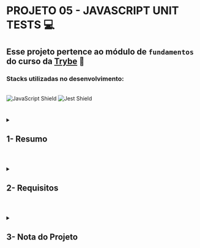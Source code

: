 # PROJETO 05 - JAVASCRIPT UNIT TESTS :computer:

## Esse projeto pertence ao módulo de `fundamentos` do curso da [Trybe](https://www.betrybe.com/) :green_heart:
 
### Stacks utilizadas no desenvolvimento:
<div style="display: inline_block"><br>
<img src="https://img.shields.io/badge/JavaScript-323330?style=for-the-badge&logo=javascript&logoColor=F7DF1E" alt="JavaScript Shield" />
<img src="https://img.shields.io/badge/Jest-C21325?style=for-the-badge&logo=jest&logoColor=white" alt="Jest Shield" />
</div>

#
 
<details>
 
<summary>
  
## 1- Resumo
  
</summary>

Testar nosso aplicativo é extremamente importante para garantir o melhor funcionamento e experiência do usuário. Neste projeto realizei testes unitários utilizando o módulo Jest do NodeJS para verificar o correto funcionamento das funções existentes e das novas funções implementadas. Veja mais abaixo!

  
</details>

#

<details>
 
<summary>
 
## 2- Requisitos

</summary>

### I. Implemente a função average

### II. Implemente os casos de teste para a função numbers

### III. Implemente a função vqv

### IV. Implemente os casos de teste para a função circle

### V. Implemente a função createStudent

### VI. Implemente os casos de teste para a função productDetails

### VII. Implemente as funções calculator e arrayGenerator

### VIII. Implemente a função myCounter

### IX. Implemente os casos de teste para a função getCharacter

### X. Implemente a função createMenu, bem como seus casos de teste

# 

</details>

#
 
<details>

<summary>

## 3- Nota do Projeto
 
</summary>

## 100% :heavy_check_mark:

![Project-JS-Unit-Tests-Grade](https://github.com/jonnoliveira/trybe-project-05-js-unit-tests/blob/main/image/js-units-tests-grade.png)

</details> 
 
# 

